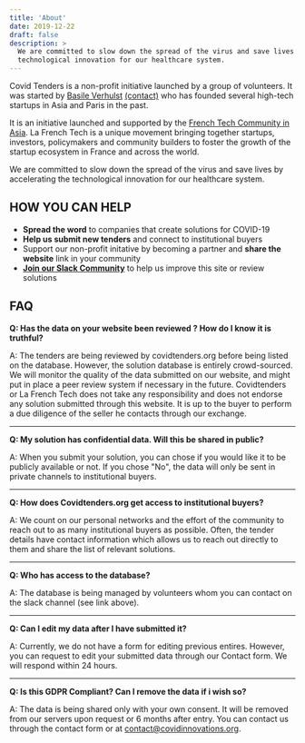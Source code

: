 ```yaml
---
title: 'About'
date: 2019-12-22
draft: false
description: >
  We are committed to slow down the spread of the virus and save lives by accelerating the
  technological innovation for our healthcare system.
---
```


Covid Tenders is a non-profit initiative launched by a group of volunteers. It was started by [Basile
Verhulst](https://www.linkedin.com/in/basile-verhulst-a258a46b/) [(contact)](mailto:basile@blockdynamics.io) who has founded several high-tech
startups in Asia and Paris in the past.

It is an initiative launched and supported by the [French Tech Community in Asia](
https://hk.lafrenchtech.com/). La French Tech is a unique movement bringing together startups,
investors, policymakers and community builders to foster the growth of the startup ecosystem in
France and across the world.

We are committed to slow down the spread of the virus and save lives by accelerating the
technological innovation for our healthcare system.

## HOW YOU CAN HELP

* **Spread the word** to companies that create solutions for COVID-19
* **Help us submit new tenders** and connect to institutional buyers
* Support our non-profit initative by becoming a partner and **share the website** link in your community
* **[Join our Slack Community](https://join.slack.com/t/covidinnovations/shared_invite/zt-dscqlsd0-efAXxIWeXr0e40b2lkVqxQ)** to
  help us improve this site or review solutions

## FAQ

**Q: Has the data on your website been reviewed ? How do I know it is truthful?**

A: The tenders are being reviewed by covidtenders.org before being listed on the database. However,
the solution database is entirely crowd-sourced. We will monitor the quality of the data submitted
on our website, and might put in place a peer review system if necessary in the future. Covidtenders
or La French Tech does not take any responsibility and does not endorse any solution submitted
through this website. It is up to the buyer to perform a due diligence of the seller he contacts
through our exchange.

---

**Q: My solution has confidential data. Will this be shared in public?**

A: When you submit your solution, you can chose if you would like it to be publicly available or
not. If you chose "No", the data will only be sent in private channels to institutional buyers.

---

**Q: How does Covidtenders.org get access to institutional buyers?**

A: We count on our personal networks and the effort of the community to reach out to as many
institutional buyers as possible. Often, the tender details have contact information which allows us
to reach out directly to them and share the list of relevant solutions.

---

**Q: Who has access to the database?**

A: The database is being managed by volunteers whom you can contact on the slack channel (see link
above).

---

**Q: Can I edit my data after I have submitted it?**

A: Currently, we do not have a form for editing previous entires. However, you can request to edit
your submitted data through our Contact form. We will respond within 24 hours.

---

**Q: Is this GDPR Compliant? Can I remove the data if i wish so?**

A: The data is being shared only with your own consent. It will be removed from our servers upon
request or 6 months after entry. You can contact us through the contact form or at
contact@covidinnovations.org.
